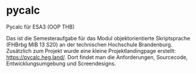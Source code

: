 # pycalc
Pycalc für ESA3 (OOP THB)

Das ist die Semesteraufgabe für das Modul objektorientierte Skriptsprache (FHBrbg MIB 13 S20) an der technischen Hochschule Brandenburg. Zusätzlich zum Projekt wurde eine kleine Projektlandingpage erstellt: https://pycalc.heg.land/. Dort findet man die Anforderungen, Sourcecode, Entwicklungsumgebung und Screendesigns.
